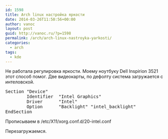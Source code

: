 ```yaml
---
id: 1598
title: Arch linux настройка яркости
date: 2014-03-26T11:50:56+00:00
author: vanoc
layout: post
guid: http://vanoc.ru/?p=1598
permalink: /arch/arch-linux-nastroyka-yarkosti/
categories:
  - arch
tags:
  - kde
---
```

Не работала регулировка яркости. Моему ноутбуку Dell Inspirion 3521 этот способ помог. Две видеокарты, по дефолту система загружается с интеловской.

<pre>Section "Device"
        Identifier	"Intel Graphics"
        Driver		"Intel"
        Option		"Backlight" "intel_backlight"
EndSection</pre>

Прописываем в /etc/X11/xorg.conf.d/20-intel.conf
  
Перезагружаемся.